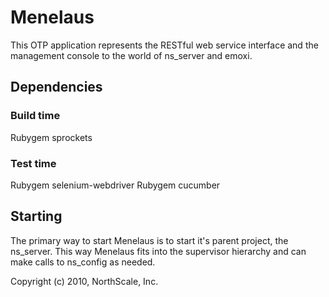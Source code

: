 # Menelaus

This OTP application represents the RESTful web service interface and the
management console to the world of ns_server and emoxi.

## Dependencies

### Build time
Rubygem sprockets

### Test time
Rubygem selenium-webdriver
Rubygem cucumber

## Starting

The primary way to start Menelaus is to start it's parent project, the
ns_server.  This way Menelaus fits into the supervisor hierarchy and
can make calls to ns_config as needed.


Copyright (c) 2010, NorthScale, Inc.

